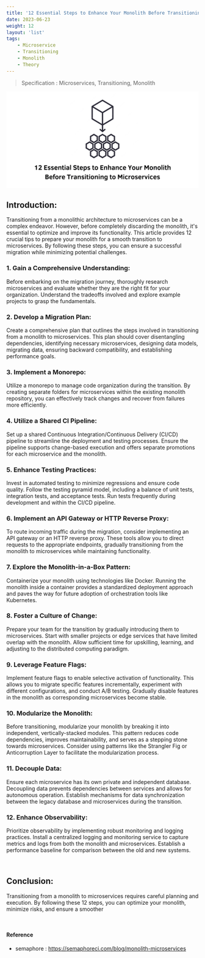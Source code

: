 ```yaml
---
title: '12 Essential Steps to Enhance Your Monolith Before Transitioning to Microservices'
date: 2023-06-23
weight: 12
layout: 'list'
tags:
    - Microservice
    - Transitioning
    - Monolith
    - Theory
---
```

> Specification : Microservices, Transitioning, Monolith

![ms-theory](./images/ms.png)

## Introduction:
Transitioning from a monolithic architecture to microservices can be a complex endeavor. However, before completely discarding the monolith, it's essential to optimize and improve its functionality. This article provides 12 crucial tips to prepare your monolith for a smooth transition to microservices. By following these steps, you can ensure a successful migration while minimizing potential challenges.

### 1. Gain a Comprehensive Understanding:
Before embarking on the migration journey, thoroughly research microservices and evaluate whether they are the right fit for your organization. Understand the tradeoffs involved and explore example projects to grasp the fundamentals.

### 2. Develop a Migration Plan:
Create a comprehensive plan that outlines the steps involved in transitioning from a monolith to microservices. This plan should cover disentangling dependencies, identifying necessary microservices, designing data models, migrating data, ensuring backward compatibility, and establishing performance goals.

### 3. Implement a Monorepo:
Utilize a monorepo to manage code organization during the transition. By creating separate folders for microservices within the existing monolith repository, you can effectively track changes and recover from failures more efficiently.

### 4. Utilize a Shared CI Pipeline:
Set up a shared Continuous Integration/Continuous Delivery (CI/CD) pipeline to streamline the deployment and testing processes. Ensure the pipeline supports change-based execution and offers separate promotions for each microservice and the monolith.

### 5. Enhance Testing Practices:
Invest in automated testing to minimize regressions and ensure code quality. Follow the testing pyramid model, including a balance of unit tests, integration tests, and acceptance tests. Run tests frequently during development and within the CI/CD pipeline.

### 6. Implement an API Gateway or HTTP Reverse Proxy:
To route incoming traffic during the migration, consider implementing an API gateway or an HTTP reverse proxy. These tools allow you to direct requests to the appropriate endpoints, gradually transitioning from the monolith to microservices while maintaining functionality.

### 7. Explore the Monolith-in-a-Box Pattern:
Containerize your monolith using technologies like Docker. Running the monolith inside a container provides a standardized deployment approach and paves the way for future adoption of orchestration tools like Kubernetes.

### 8. Foster a Culture of Change:
Prepare your team for the transition by gradually introducing them to microservices. Start with smaller projects or edge services that have limited overlap with the monolith. Allow sufficient time for upskilling, learning, and adjusting to the distributed computing paradigm.

### 9. Leverage Feature Flags:
Implement feature flags to enable selective activation of functionality. This allows you to migrate specific features incrementally, experiment with different configurations, and conduct A/B testing. Gradually disable features in the monolith as corresponding microservices become stable.

### 10. Modularize the Monolith:
Before transitioning, modularize your monolith by breaking it into independent, vertically-stacked modules. This pattern reduces code dependencies, improves maintainability, and serves as a stepping stone towards microservices. Consider using patterns like the Strangler Fig or Anticorruption Layer to facilitate the modularization process.

### 11. Decouple Data:
Ensure each microservice has its own private and independent database. Decoupling data prevents dependencies between services and allows for autonomous operation. Establish mechanisms for data synchronization between the legacy database and microservices during the transition.

### 12. Enhance Observability:
Prioritize observability by implementing robust monitoring and logging practices. Install a centralized logging and monitoring service to capture metrics and logs from both the monolith and microservices. Establish a performance baseline for comparison between the old and new systems.

&nbsp;

## Conclusion:
Transitioning from a monolith to microservices requires careful planning and execution. By following these 12 steps, you can optimize your monolith, minimize risks, and ensure a smoother

&nbsp;
#### Reference 
- semaphore : https://semaphoreci.com/blog/monolith-microservices
